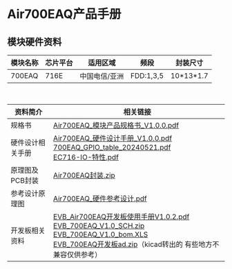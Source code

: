 # Air700EAQ产品手册

## 模块硬件资料

| 模块名称 | 芯片平台 | 适用区域 |频段|封装尺寸|
| --- | --- | --- |--- |---|
| 700EAQ | 716E | 中国电信/亚洲 |FDD:1,3,5|10\*13\*1.7|

</br>

| 资料简介 | 相关链接|
| --- | --- |
| 规格书 | [Air700EAQ_模块产品规格书_V1.0.0.pdf](https://cdn.openluat-luatcommunity.openluat.com/attachment/20240723174042576_Air700EAQ_模块产品规格书_V1.0.0.pdf) |
| 硬件设计相关手册 | [Air700EAQ_硬件设计手册_V1.0.0.pdf](https://cdn.openluat-luatcommunity.openluat.com/attachment/20240723172729030_Air700EAQ_硬件设计手册_V1.0.0.pdf)  <br>[700EAQ_GPIO_table_20240521.pdf](https://cdn.openluat-luatcommunity.openluat.com/attachment/20240521095504789_Air780EL&780ETGG&780ETG&700EL&700EY&700EC_GPIO_table_20240521.pdf)<br>[EC716-IO-特性.pdf](https://cdn.openluat-luatcommunity.openluat.com/attachment/20240508154944217_EC716-IO-特性.pdf)|
| 原理图及PCB封装  | [Air700EAQ封装.zip](https://cdn.openluat-luatcommunity.openluat.com/attachment/20231225171117125_Air700EL&700EY封装.zip)|
|  参考设计原理图  | [Air700EAQ_硬件参考设计.pdf](https://cdn.openluat-luatcommunity.openluat.com/attachment/20240228162252366_Air700EL_硬件参考设计.pdf)|
|  开发板相关资料 | [EVB_Air700EAQ开发板使用手册V1.0.2.pdf](https://cdn.openluat-luatcommunity.openluat.com/attachment/20240417134308942_EVB_Air700EL&700EY开发板使用手册V1.0.2.pdf)<br>[EVB_700EAQ_V1.0_SCH.zip](https://cdn.openluat-luatcommunity.openluat.com/attachment/20230308153627280_EVB_Air700E_V1.0_SCH.zip)<br>[EVB_700EAQ_V1.0_bom.XLS](https://cdn.openluat-luatcommunity.openluat.com/attachment/20230331111453962_EVB_Air700E_V1.0_bom.XLS)<br>[EVB_700EAQ开发板ad.zip](https://cdn.openluat-luatcommunity.openluat.com/attachment/20230510094340802_EVB_Air700E开发板ad.zip)（kicad转出的 有些地方不兼容仅供参考）|
